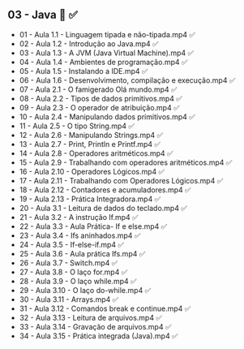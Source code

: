 ## 03 - Java :blue_book: :white_check_mark:

- 01 - Aula 1.1 - Linguagem tipada e não-tipada.mp4  :white_check_mark:
- 02 - Aula 1.2 - Introdução ao Java.mp4  :white_check_mark:
- 03 - Aula 1.3 - A JVM (Java Virtual Machine).mp4  :white_check_mark:
- 04 - Aula 1.4 - Ambientes de programação.mp4  :white_check_mark:
- 05 - Aula 1.5 - Instalando a IDE.mp4  :white_check_mark:
- 06 - Aula 1.6 - Desenvolvimento, compilação e execução.mp4  :white_check_mark:
- 07 - Aula 2.1 - O famigerado Olá mundo.mp4  :white_check_mark:
- 08 - Aula 2.2 - Tipos de dados primitivos.mp4  :white_check_mark:
- 09 - Aula 2.3 - O operador de atribuição.mp4  :white_check_mark:
- 10 - Aula 2.4 - Manipulando dados primitivos.mp4  :white_check_mark:
- 11 - Aula 2.5 - O tipo String.mp4  :white_check_mark:
- 12 - Aula 2.6 - Manipulando Strings.mp4  :white_check_mark:
- 13 - Aula 2.7 - Print, Println e Printf.mp4  :white_check_mark:
- 14 - Aula 2.8 - Operadores aritméticos.mp4  :white_check_mark:
- 15 - Aula 2.9 - Trabalhando com operadores aritméticos.mp4  :white_check_mark:
- 16 - Aula 2.10 - Operadores Lógicos.mp4  :white_check_mark:
- 17 - Aula 2.11 - Trabalhando com Operadores Lógicos.mp4  :white_check_mark:
- 18 - Aula 2.12 - Contadores e acumuladores.mp4  :white_check_mark:
- 19 - Aula 2.13 - Prática Integradora.mp4  :white_check_mark:
- 20 - Aula 3.1 - Leitura de dados do teclado.mp4  :white_check_mark:
- 21 - Aula 3.2 - A instrução If.mp4  :white_check_mark:
- 22 - Aula 3.3 - Aula Prática- If e else.mp4  :white_check_mark:
- 23 - Aula 3.4 - Ifs aninhados.mp4  :white_check_mark:
- 24 - Aula 3.5 - If-else-if.mp4  :white_check_mark:
- 25 - Aula 3.6 - Aula prática Ifs.mp4  :white_check_mark:
- 26 - Aula 3.7 - Switch.mp4  :white_check_mark:
- 27 - Aula 3.8 - O laço for.mp4  :white_check_mark:
- 28 - Aula 3.9 - O laço while.mp4  :white_check_mark:
- 29 - Aula 3.10 - O laço do-while.mp4  :white_check_mark:
- 30 - Aula 3.11 - Arrays.mp4  :white_check_mark:
- 31 - Aula 3.12 - Comandos break e continue.mp4  :white_check_mark:
- 32 - Aula 3.13 - Leitura de arquivos.mp4  :white_check_mark:
- 33 - Aula 3.14 - Gravação de arquivos.mp4  :white_check_mark:
- 34 - Aula 3.15 - Prática integrada (Java).mp4  :white_check_mark:
